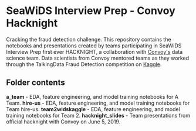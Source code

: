 # SeaWiDS Interview Prep - Convoy Hacknight
Cracking the fraud detection challenge. This repository contains the notebooks and presentations created by teams participating in SeaWiDS Interview Prep first ever HACKNIGHT, a collaboration with [Convoy's](https://convoy.com/) data science team. Data scientists from Convoy mentored teams as they worked through the TalkingData Fraud Detection competition on [Kaggle](https://www.kaggle.com/c/talkingdata-adtracking-fraud-detection). 

## Folder contents
**a_team** - EDA, feature engineering, and model training notebooks for A Team.
**hire-us** - EDA, feature engineering, and model training notebooks for Team hire-us.
**team2widskaggle** - EDA, feature engineering, and model training notebooks for Team 2.
**hacknight_slides** - Team presentations from official hacknight with Convoy on June 5, 2019.
